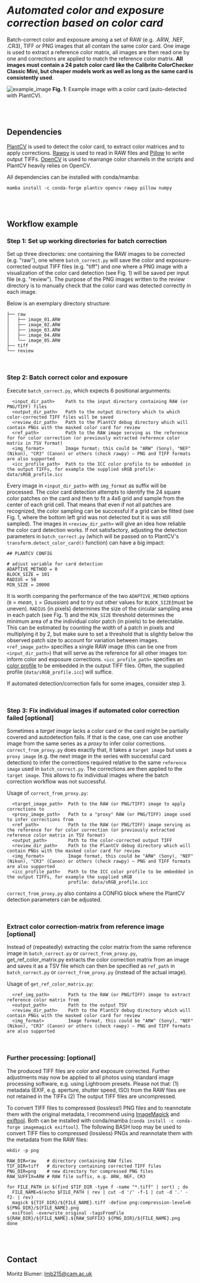 # _Automated color and exposure correction based on color card_

Batch-correct color and exposure among a set of RAW (e.g. .ARW, .NEF, .CR3), TIFF or PNG images that all contain the same color card. One image is used to extract a reference color matrix,  all images are then read one by one and corrections are applied to match the reference color matrix. **All images must contain a 24 patch color card like the Calibrite ColorChecker Classic Mini, but cheaper models work as well as long as the same card is consistently used**.

![example_image](assets/example_image.png)
**Fig. 1**: Example image with a color card (auto-detected with PlantCV). 

<br />
<br />

## Dependencies
[PlantCV](https://github.com/danforthcenter/plantcv) is used to detect the color card, to extract color matrices and to apply corrections. [Rawpy](https://github.com/letmaik/rawpy) is used to read in RAW files and [Pillow](https://github.com/python-pillow/Pillow) to write output TIFFs. [OpenCV](https://github.com/opencv/opencv) is used to rearrange color channels in the scripts and PlantCV heavily relies on OpenCV.

All dependencies can be installed with conda/mamba:

```
mamba install -c conda-forge plantcv opencv rawpy pillow numpy
```
<br />
<br />

## Workflow example

###  Step 1:  Set up working directories for batch correction

Set up three directories: one containing the RAW images to be corrected (e.g. "raw"), one where ```batch_correct.py``` will save the color and exposure-corrected output TIFF files (e.g. "tiff") and one where a PNG image with a visualization of the color card detection (see Fig. 1) will be saved per input file (e.g. "review"). The purpose of the PNG images written to the review directory is to manually check that the color card was detected correctly in each image. 

Below is an exemplary directory structure:
```
├── raw
│   ├── image_01.ARW
│   ├── image_02.ARW
│   ├── image_03.ARW
│   ├── image_04.ARW
│   └── image_05.ARW
├── tiff
└── review
```
<br />

###  Step 2:  Batch correct color and exposure

Execute ```batch_correct.py```, which expects 6 positional argunments:

```
  <input_dir_path>    Path to the input directory containing RAW (or PNG/TIFF) files
  <output_dir_path>   Path to the output directory which to which color-corrected TIFF files will be saved
  <review_dir_path>   Path to the PlantCV debug directory which will contain PNGs with the masked color card for review
  <ref_path>          Path to the RAW image serving as the reference for for color correction (or previously extracted reference color matrix in TSV format)
  <img_format>        Image format; this could be "ARW" (Sony), "NEF" (Nikon), "CR3" (Canon) or others (check rawpy) – PNG and TIFF formats are also supported
  <icc_profile_path>  Path to the ICC color profile to be embedded in the output TIFFs, for example the supplied sRGB profile: data/sRGB_profile.icc
```

Every image in ```<input_dir_path>``` with ```img_format``` as suffix will be processed. The color card detection attempts to identify the 24 square color patches on the card and then to fit a 4x6 grid and sample from the center of each grid cell. That means that even if not all patches are recognized, the color sampling can be successful if a grid can be fitted (see Fig. 1, where the bottom left grid was not detected but it is was still sampled). The images in ```<review_dir_path>``` will give an idea how reliable the color card detection works. If not satisfactory, adjusting the detection parameters in ```batch_correct.py``` (which will be passed on to PlantCV's ```transform.detect_color_card()``` function) can have a big impact:

```
## PLANTCV CONFIG

# adjust variable for card detection
ADAPTIVE_METHOD = 0
BLOCK_SIZE = 101
RADIUS = 50
MIN_SIZE = 20000
```

It is worth comparing the performance of the two ```ADAPTIVE_METHOD``` options (```0``` = *mean*, ```1``` = *Gaussian*) and to try out other values for ```BLOCK_SIZE```(must be uneven). ```RADIUS``` (in pixels) determines the size of the circular sampling area in each patch (see Fig. 1) and the ```MIN_SIZE``` threshold determines the minimum area of a the individual color patch (in pixels) to be detectable. This can be estimated by counting the width of a patch in pixels and multiplying it by 2, but make sure to set a threshold that is slightly below the observed patch size to account for variation between images. 
```<ref_image_path>``` specifies a single RAW image (this can be one from ```<input_dir_path>```) that will serve as the reference for all other images ton inform color and exposure corrections. ```<icc_profile_path>``` specifies an [color profile](https://en.wikipedia.org/wiki/ICC_profile) to be embedded in the output TIFF files. Often, the supplied profile (```data/sRGB_profile.icc```) will suffice.

If automated detection/correction fails for some images, consider step 3.

<br />

###  Step 3:  Fix individual images if automated color correction failed [optional]

Sometimes a *target image* lacks a color card or the card might be partially covered and autodetection fails. If that is the case, one can use another image from the same series as a *proxy* to infer color corrections. ```correct_from_proxy.py``` does exactly that, it takes a ```target image``` but uses a ```proxy image``` (e.g. the next image in the series with successful card detection) to infer the corrections required relative to the same ```reference image``` used in ```batch_correct.py```. The corrections are then applied to the ```target image```. This allows to fix individual images where the batch correction workflow was not successful.

Usage of ```correct_from_proxy.py```:

```
  <target_image_path>  Path to the RAW (or PNG/TIFF) image to apply corrections to
  <proxy_image_path>   Path to a "proxy" RAW (or PNG/TIFF) image used to infer corrections from
  <ref_path>           Path to the RAW (or PNG/TIFF) image serving as the reference for for color correction (or previously extracted reference color matrix in TSV format)
  <output_path>        Path to the color-corrected output TIFF
  <review_dir_path>    Path to the PlantCV debug directory which will contain PNGs with the masked color card for review
  <img_format>         Image format, this could be "ARW" (Sony), "NEF" (Nikon), "CR3" (Canon) or others (check rawpy) – PNG and TIFF formats are also supported
  <icc_profile_path>   Path to the ICC color profile to be embedded in the output TIFFs, for example the supplied sRGB
                       profile: data/sRGB_profile.icc
```

```correct_from_proxy.py``` also contains a CONFIG block where the PlantCV detection parameters can be adjusted.

<br />

###  Extract color correction-matrix from reference image [optional]

Instead of (repeatedly) extracting the color matrix from the same reference image in ```batch_correct.py``` or ```correct_from_proxy.py```, get_ref_color_matrix.py extracts the color correction matrix from an image and saves it as a TSV file which can then be specified as ```ref_path``` in ```batch_correct.py``` or ```correct_from_proxy.py``` (instead of the actual image).

Usage of ```get_ref_color_matrix.py```:

```
  <ref_img_path>       Path to the RAW (or PNG/TIFF) image to extract reference color matrix from
  <output_path>        Path to the output TSV
  <review_dir_path>    Path to the PlantCV debug directory which will contain PNGs with the masked color card for review
  <img_format>         Image format, this could be "ARW" (Sony), "NEF" (Nikon), "CR3" (Canon) or others (check rawpy) – PNG and TIFF formats are also supported
```

<br />

###  Further processing: [optional] 

The produced TIFF files are color and exposure corrected. Further adjustments may now be applied to all photos using standard image processing software, e.g. using Lightroom presets. 
Please not that: 
(1) metadata (EXIF, e.g. aperture, shutter speed, ISO) from the RAW files are not retained in the TIFFs
(2) The output TIFF files are uncompressed.

To convert TIFF files to compressed (lossless!) PNG files and to reannotate them with the original metadata, I recommend using [ImageMagick](https://imagemagick.org/index.php) and [exiftool](https://exiftool.org). Both can be installed with conda/mamba (```conda install -c conda-forge imagemagick exiftool```). The following BASH loop may be used to convert TIFF files to compressed (lossless) PNGs and reannotate them with the metadata from the RAW files:

```
mkdir -p png

RAW_DIR=raw    # directory containing RAW files
TIF_DIR=tiff   # directory containing corrected TIFF files
PNG_DIR=png    # new directory for compressed PNG files
RAW_SUFFIX=ARW # RAW file suffix, e.g. ARW, NEF, CR3

for FILE_PATH in $(find $TIF_DIR -type f -name "*.tiff" | sort) ; do
  FILE_NAME=$(echo $FILE_PATH | rev | cut -d '/' -f-1 | cut -d '.' -f2- | rev)
  magick ${TIF_DIR}/${FILE_NAME}.tiff -define png:compression-level=6 ${PNG_DIR}/${FILE_NAME}.png
  exiftool -overwrite_original -tagsFromFile ${RAW_DIR}/${FILE_NAME}.${RAW_SUFFIX} ${PNG_DIR}/${FILE_NAME}.png
done
```
<br />
<br />

## Contact

Moritz Blumer: lmb215@cam.ac.uk


